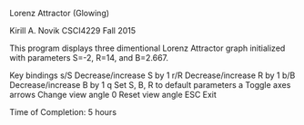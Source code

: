 Lorenz Attractor (Glowing)

Kirill A. Novik
CSCI4229 Fall 2015

This program displays three dimentional Lorenz Attractor graph initialized with parameters S=-2, R=14, and B=2.667. 

Key bindings
  s/S    Decrease/increase S by 1
  r/R    Decrease/increase R by 1
  b/B    Decrease/increase B by 1
  q		 Set S, B, R to default parameters
  a      Toggle axes
  arrows Change view angle
  0      Reset view angle
  ESC    Exit
  
Time of Completion: 5 hours

